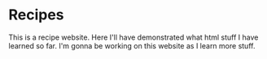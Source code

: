 # Recipes
This is a recipe website. Here I'll have demonstrated what html stuff I have learned so far. I'm gonna be working on this website as I learn more stuff.